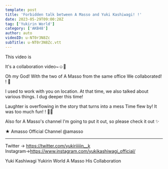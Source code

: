 ```yaml
---
template: post
title: 'Forbidden talk between A Masso and Yuki Kashiwagi! !'
date: 2023-05-29T09:00:28Z
tag: ['Yukirin World']
category: ['AKB48']
author: auto 
videoID: u-NT0r3N8Zc
subTitle: u-NT0r3N8Zc.vtt
---
```

This video is

It's a collaboration video~☺️🎉

Oh my God!
With the two of A Masso from the same office
We collaborated! ! 👏

I used to work with you on location.
At that time, we also talked about various things.
I dug deeper this time!

Laughter is overflowing in the story that turns into a mess
Time flew by!
It was too much fun! ! 🤣🤣

Also for A Masso's channel
I'm going to put it out, so please check it out ✨

★ Amasso Official Channel @amasso

-------------------------------------------------- ------------------------------------

Twitter → https://twitter.com/yukiriiiiin__k
Instagram→https://www.instagram.com/yukikashiwagi_official/

Yuki Kashiwagi Yukirin World A Masso His Collaboration